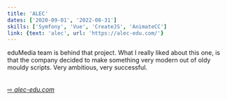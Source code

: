 ```yaml
---
title: 'ALEC'
dates: ['2020-09-01', '2022-08-31']
skills: ['Symfony', 'Vue', 'CreateJS', 'AnimateCC']
link: {text: 'alec', url: 'https://alec-edu.com/'}
---
```


eduMedia team is behind that project. What I really liked about this one, is that the company decided to make something very modern out of oldy mouldy scripts. Very ambitious, very successful.  
<br />  
[&#8680; *alec-edu.com*](https://alec-edu.com/)